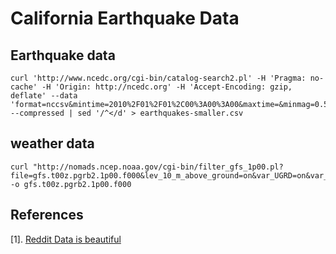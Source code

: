 # California Earthquake Data
## Earthquake data
```
curl 'http://www.ncedc.org/cgi-bin/catalog-search2.pl' -H 'Pragma: no-cache' -H 'Origin: http://ncedc.org' -H 'Accept-Encoding: gzip, deflate' --data 'format=nccsv&mintime=2010%2F01%2F01%2C00%3A00%3A00&maxtime=&minmag=0.5&maxmag=&mindepth=&maxdepth=&minlat=&maxlat=&minlon=&maxlon=&etype=E&keywds=&outputloc=web&searchlimit=100000' --compressed | sed '/^</d' > earthquakes-smaller.csv
```

## weather data
```
curl "http://nomads.ncep.noaa.gov/cgi-bin/filter_gfs_1p00.pl?file=gfs.t00z.pgrb2.1p00.f000&lev_10_m_above_ground=on&var_UGRD=on&var_VGRD=on&dir=%2Fgfs.${YYYYMMDD}00" -o gfs.t00z.pgrb2.1p00.f000
```


## References
[1]. [Reddit Data is beautiful](https://www.reddit.com/r/dataisbeautiful/)
